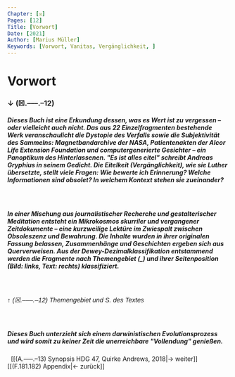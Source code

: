 ```yaml
---
Chapter: [☒]
Pages: [12]
Title: [Vorwort]
Date: [2021]
Author: [Marius Müller]
Keywords: [Vorwort, Vanitas, Vergänglichkeit, ]
---
```


# Vorwort
### ↓ (☒.–––.–12)
##### Dieses Buch ist eine Erkundung dessen, was es Wert ist zu vergessen – oder vielleicht auch nicht. Das aus 22 Einzelfragmenten bestehende Werk veranschaulicht die Dystopie des Verfalls sowie die Subjektivität des Sammelns: Magnetbandarchive der NASA, Patientenakten der Alcor Life Extension Foundation und computergenerierte Gesichter – ein Panoptikum des Hinterlassenen. "Es ist alles eitel" schreibt Andreas Gryphius in seinem Gedicht. Die Eitelkeit (Vergänglichkeit), wie sie Luther übersetzte, stellt viele Fragen: Wie bewerte ich Erinnerung? Welche Informationen sind obsolet? In welchem Kontext stehen sie zueinander? 
&nbsp;
##### In einer Mischung aus journalistischer Recherche und gestalterischer Meditation entsteht ein Mikrokosmos skurriler und vergangener Zeitdokumente – eine kurzweilige Lektüre im Zwiespalt zwischen Obsoleszenz und Bewahrung. Die Inhalte wurden in ihrer originalen Fassung belassen, Zusammenhänge und Geschichten ergeben sich aus Querverweisen. Aus der Dewey-Dezimalklassifikation entstammend werden die Fragmente nach Themengebiet (_) und ihrer Seitenposition (Bild: links, Text: rechts) klassifiziert. 
&nbsp;
##### <span style="font-family: sans-serif; font-size: 1.05em; font-weight: 500">↑ (☒.–––.–12) Themengebiet und S. des Textes</span>
&nbsp;
##### Dieses Buch unterzieht sich einem darwinistischen Evolutionsprozess und wird somit zu keiner Zeit die unerreichbare "Vollendung" genießen.
&nbsp;
[[(A.–––.–13) Synopsis HDG 47, Quirke Andrews, 2018|→ weiter]]
[[(F.181.182) Appendix|← zurück]]